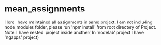 # mean_assignments
Here I have maintained all assignments in same project.
I am not including node_modules folder, please run 'npm install' from root directory of Project.
Note: I have nested_project inside another( In 'nodelab' project I have 'ngapps' project) 

